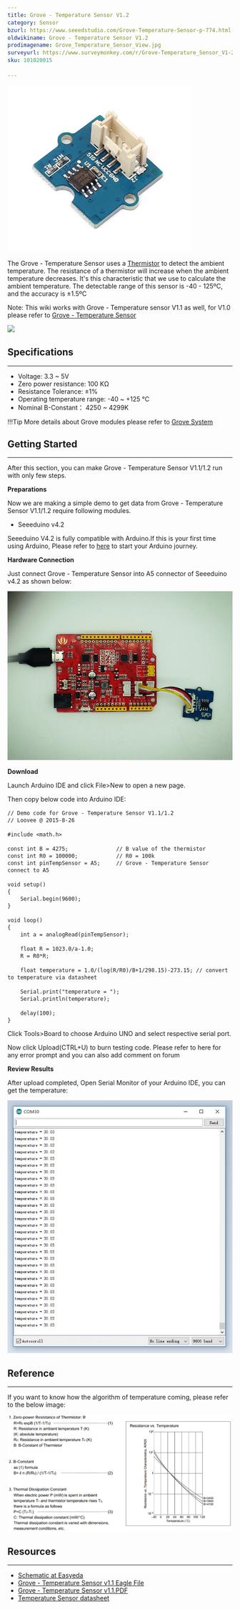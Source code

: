 ```yaml
---
title: Grove - Temperature Sensor V1.2
category: Sensor
bzurl: https://www.seeedstudio.com/Grove-Temperature-Sensor-p-774.html
oldwikiname: Grove - Temperature Sensor V1.2
prodimagename: Grove_Temperature_Sensor_View.jpg
surveyurl: https://www.surveymonkey.com/r/Grove-Temperature_Sensor_V1-2
sku: 101020015

---
```

![](https://github.com/SeeedDocument/Grove-Temperature_Sensor_V1.2/raw/master/img/Grove_Temperature_Sensor_View.jpg)

The Grove - Temperature Sensor uses a [Thermistor](https://github.com/SeeedDocument/Grove-Temperature_Sensor_V1.2/raw/master/res/NCP18WF104F03RC.pdf) to detect the ambient temperature. The resistance of a thermistor will increase when the ambient temperature decreases. It's this characteristic that we use to calculate the ambient temperature. The detectable range of this sensor is -40 - 125ºC, and the accuracy is ±1.5ºC

Note: This wiki works with Grove - Temperature sensor V1.1 as well, for V1.0 please refer to [Grove - Temperature Sensor](http://wiki.seeedstudio.com/wiki/Grove_-_Temperature_Sensor)

[![](https://github.com/SeeedDocument/Seeed-WiKi/raw/master/docs/images/300px-Get_One_Now_Banner-ragular.png)](https://www.seeedstudio.com/Grove-Temperature-Sensor-p-774.html)

## Specifications
---
- Voltage: 3.3 ~ 5V
- Zero power resistance: 100 KΩ
- Resistance Tolerance: ±1%
- Operating temperature range: -40 ~ +125 ℃
- Nominal B-Constant： 4250 ~ 4299K

!!!Tip
    More details about Grove modules please refer to [Grove System](http://wiki.seeed.cc/Grove_System/)

## Getting Started
---
After this section, you can make Grove - Temperature Sensor V1.1/1.2 run with only few steps.

**Preparations**  

Now we are making a simple demo to get data from Grove - Temperature Sensor V1.1/1.2 require following modules.

- Seeeduino v4.2

Seeeduino V4.2 is fully compatible with Arduino.If this is your first time using Arduino, Please refer to [here](http://wiki.seeedstudio.com/wiki/Getting_Started_with_Seeeduino) to start your Arduino journey.

**Hardware Connection**

Just connect Grove - Temperature Sensor into A5 connector of Seeeduino v4.2
as shown below:

![](https://github.com/SeeedDocument/Grove-Temperature_Sensor_V1.2/raw/master/img/Grove_Temperature_Sensor_Hw_connect.jpg)


**Download**

Launch Arduino IDE and click File>New to open a new page.

Then copy below code into Arduino IDE:
```
// Demo code for Grove - Temperature Sensor V1.1/1.2
// Loovee @ 2015-8-26

#include <math.h>

const int B = 4275;               // B value of the thermistor
const int R0 = 100000;            // R0 = 100k
const int pinTempSensor = A5;     // Grove - Temperature Sensor connect to A5

void setup()
{
    Serial.begin(9600);
}

void loop()
{
    int a = analogRead(pinTempSensor);

    float R = 1023.0/a-1.0;
    R = R0*R;

    float temperature = 1.0/(log(R/R0)/B+1/298.15)-273.15; // convert to temperature via datasheet

    Serial.print("temperature = ");
    Serial.println(temperature);

    delay(100);
}
```

Click Tools>Board to choose Arduino UNO and select respective serial port.

Now click Upload(CTRL+U) to burn testing code. Please refer to here for any error prompt and you can also add comment on forum

**Review Results**

After upload completed, Open Serial Monitor of your Arduino IDE, you can get the temperature:

![](https://github.com/SeeedDocument/Grove-Temperature_Sensor_V1.2/raw/master/img/Grove_Temperature_Sensor_result.jpg)


## Reference
---
If you want to know how the algorithm of temperature coming, please refer to the below image:

![](https://github.com/SeeedDocument/Grove-Temperature_Sensor_V1.2/raw/master/img/Grove_Temperature_Sensor_Basic_Characteristics.jpg)


## Resources
---
- [Schematic at Easyeda](https://easyeda.com/Seeed/Grove_Temperature_sensor_v1_2-ed433e462f14455e9aa38ae1a06e4680)
- [Grove - Temperature Sensor v1.1 Eagle File](https://github.com/SeeedDocument/Grove-Temperature_Sensor_V1.2/raw/master/res/Grove_-_Temperature_sensor_v1.1.zip)
- [Grove - Temperature Sensor v1.1.PDF](https://github.com/SeeedDocument/Grove-Temperature_Sensor_V1.2/raw/master/res/Grove_-_Temperature_sensor_v1.1.pdf)
- [Temperature Sensor datasheet](https://github.com/SeeedDocument/Grove-Temperature_Sensor_V1.2/raw/master/res/NCP18WF104F03RC.pdf)
